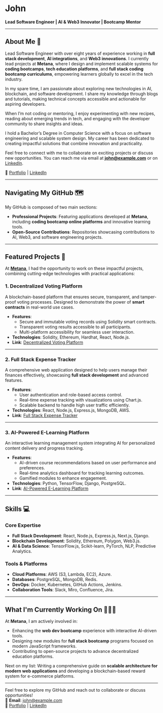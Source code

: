 # John

**Lead Software Engineer | AI & Web3 Innovator | Bootcamp Mentor**  

---

## About Me 👋  
Lead Software Engineer with over eight years of experience working in **full stack development**, **AI integrations**, and **Web3 innovations**. I currently lead projects at **Metana**, where I design and implement scalable systems for **coding bootcamps**, **tech education platforms**, and **full stack coding bootcamp curriculums**, empowering learners globally to excel in the tech industry.

In my spare time, I am passionate about exploring new technologies in AI, blockchain, and software development. I share my knowledge through blogs and tutorials, making technical concepts accessible and actionable for aspiring developers.

When I’m not coding or mentoring, I enjoy experimenting with new recipes, reading about emerging trends in tech, and engaging with the developer community to share insights and ideas.

I hold a Bachelor’s Degree in Computer Science with a focus on software engineering and scalable system design. My career has been dedicated to creating impactful solutions that combine innovation and practicality.

Feel free to connect with me to collaborate on exciting projects or discuss new opportunities. You can reach me via email at **john@example.com** or on [LinkedIn](https://linkedin.com/in/kavinesh).  

🔗 [Portfolio](https://kavinesh.github.io) | [LinkedIn](https://linkedin.com/in/kavinesh)  

---

## Navigating My GitHub 🗺  

My GitHub is composed of two main sections:  
- **Professional Projects**: Featuring applications developed at **Metana**, including **coding bootcamp online platforms** and innovative learning tools.  
- **Open-Source Contributions**: Repositories showcasing contributions to AI, Web3, and software engineering projects.  

---

## Featured Projects 🚀  

At [**Metana**](https://metana.io/), I had the opportunity to work on these impactful projects, combining cutting-edge technologies with practical applications:

### **1. Decentralized Voting Platform**  
A blockchain-based platform that ensures secure, transparent, and tamper-proof voting processes. Designed to demonstrate the power of **smart contracts** in real-world use cases.

- **Features**:  
  - Secure and immutable voting records using Solidity smart contracts.  
  - Transparent voting results accessible to all participants.  
  - Multi-platform accessibility for seamless user interaction.  
- **Technologies**: Solidity, Ethereum, Hardhat, React, Node.js.  
- **Link**: [Decentralized Voting Platform](https://github.com/john/decentralized-voting)  

---

### **2. Full Stack Expense Tracker**  
A comprehensive web application designed to help users manage their finances effectively, showcasing **full stack development** and advanced features.

- **Features**:  
  - User authentication and role-based access control.  
  - Real-time expense tracking with visualizations using Chart.js.  
  - Scalable backend to handle high user traffic efficiently.  
- **Technologies**: React, Node.js, Express.js, MongoDB, AWS.  
- **Link**: [Full Stack Expense Tracker](https://github.com/john/expense-tracker)  

---

### **3. AI-Powered E-Learning Platform**  
An interactive learning management system integrating AI for personalized content delivery and progress tracking.

- **Features**:  
  - AI-driven course recommendations based on user performance and preferences.  
  - Real-time analytics dashboard for tracking learning outcomes.  
  - Gamified modules to enhance engagement.  
- **Technologies**: Python, TensorFlow, Django, PostgreSQL.  
- **Link**: [AI-Powered E-Learning Platform](https://github.com/john/ai-elearning-platform)  

---

## Skills 💻  

### **Core Expertise**  
- **Full Stack Development**: React, Node.js, Express.js, Next.js, Django.  
- **Blockchain Development**: Solidity, Ethereum, Polygon, Web3.js.  
- **AI & Data Science**: TensorFlow.js, Scikit-learn, PyTorch, NLP, Predictive Analytics.  

### **Tools & Platforms**  
- **Cloud Platforms**: AWS (S3, Lambda, EC2), Azure.  
- **Databases**: PostgreSQL, MongoDB, Redis.  
- **DevOps**: Docker, Kubernetes, GitHub Actions, Jenkins.  
- **Collaboration Tools**: Slack, Miro, Confluence, Jira.  

---

## What I'm Currently Working On 👨🏻‍💻  

At **Metana**, I am actively involved in:  
- Enhancing the **web dev bootcamp** experience with interactive AI-driven tools.  
- Designing new modules for **full stack bootcamp** programs focused on modern JavaScript frameworks.  
- Contributing to open-source projects to advance decentralized education platforms.  

Next on my list: Writing a comprehensive guide on **scalable architecture for modern web applications** and developing a blockchain-based reward system for e-commerce platforms.  

---

Feel free to explore my GitHub and reach out to collaborate or discuss opportunities!  
📧 **Email**: john@example.com  
🔗 [Portfolio](https://john.github.io) | [LinkedIn](https://linkedin.com/in/john)




